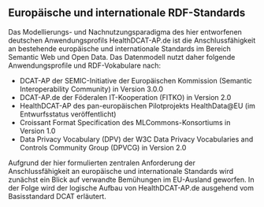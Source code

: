 ## Europäische und internationale RDF-Standards
Das Modellierungs- und Nachnutzungsparadigma des hier entworfenen deutschen Anwendungsprofils HealthDCAT-AP.de ist die Anschlussfähigkeit an bestehende europäische und internationale Standards im Bereich Semantic Web und Open Data. Das Datenmodell nutzt daher folgende Anwendungsprofile und RDF-Vokabulare nach:
* DCAT-AP der SEMIC-Initiative der Europäischen Kommission (Semantic Interoperability Community) in Version 3.0.0
* DCAT-AP.de der Föderalen IT-Kooperation (FITKO) in Version 2.0
* HealthDCAT-AP des pan-europäischen Pilotprojekts HealthData@EU (im Entwurfsstatus veröffentlicht)
* Croissant Format Specification des MLCommons-Konsortiums in Version 1.0
* Data Privacy Vocabulary (DPV) der W3C Data Privacy Vocabularies and Controls Community Group (DPVCG) in Version 2.0

Aufgrund der hier formulierten zentralen Anforderung der Anschlussfähigkeit an europäische und internationale Standards wird zunächst ein Blick auf verwandte Bemühungen im EU-Ausland geworfen. In der Folge wird der logische Aufbau von HealthDCAT-AP.de ausgehend vom Basisstandard DCAT erläutert.
